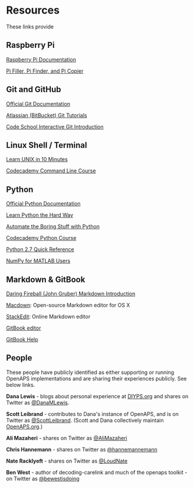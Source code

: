 # Resources

These links provide 

## Raspberry Pi
[Raspberry Pi Documentation](https://www.raspberrypi.org/documentation/)

[Pi Filler, Pi Finder, and Pi Copier](http://ivanx.com/raspberrypi/)

## Git and GitHub

[Official Git Documentation](https://git-scm.com/doc)

[Atlassian (BitBucket) Git Tutorials](https://www.atlassian.com/git/)

[Code School Interactive Git Introduction](https://try.github.io/)

## Linux Shell / Terminal

[Learn UNIX in 10 Minutes](http://freeengineer.org/learnUNIXin10minutes.html)

[Codecademy Command Line Course](https://www.codecademy.com/en/courses/learn-the-command-line)

## Python

[Official Python Documentation](https://docs.python.org/2/)

[Learn Python the Hard Way](http://learnpythonthehardway.org/book/index.html)

[Automate the Boring Stuff with Python](https://automatetheboringstuff.com/)

[Codecademy Python Course](https://www.codecademy.com/tracks/python)

[Python 2.7 Quick Reference](http://rgruet.free.fr/PQR27/PQR2.7.html)

[NumPy for MATLAB Users](http://mathesaurus.sourceforge.net/matlab-numpy.html)

## Markdown & GitBook
[Daring Fireball (John Gruber) Markdown Introduction](http://daringfireball.net/projects/markdown/)

[Macdown](http://macdown.uranusjr.com/): Open-source Markdown editor for OS X

[StackEdit](https://stackedit.io/): Online Markdown editor

[GitBook editor](https://www.gitbook.com/)

[GitBook Help](http://help.gitbook.com/)

## People

These people have publicly identified as either supporting or running OpenAPS implementations and are sharing their experiences publicly. See below links. 

<b>Dana Lewis</b> - blogs about personal experience at [DIYPS.org](http://DIYPS.org) and shares on Twitter as [@DanaMLewis](http://twitter.com/danamlewis). 

<b>Scott Leibrand</b> - contributes to Dana's instance of OpenAPS, and is on Twitter as [@ScottLeibrand](http://twitter.com/scottleibrand). (Scott and Dana collectively maintain [OpenAPS.org](http://openaps.org).)

<b>Ali Mazaheri</b> - shares on Twitter as [@AliMazaheri](http://twitter.com/alimazaheri)

<b>Chris Hannemann</b> - shares on Twitter as [@hannemannemann](http://twitter.com/hannemannemann)

<b>Nate Racklyeft</b> - shares on Twitter as [@LoudNate](http://twitter.com/loudnate)

<b>Ben West</b> - author of decoding-carelink and much of the openaps toolkit - on Twitter as [@bewestisdoing](http://twitter.com/bewestisdoing)
